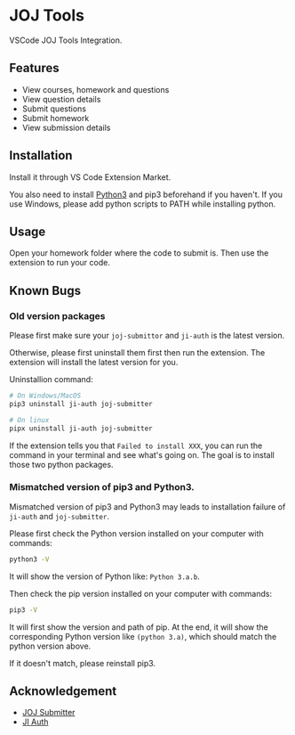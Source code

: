 # JOJ Tools

VSCode JOJ Tools Integration.

## Features

- View courses, homework and questions
- View question details
- Submit questions
- Submit homework
- View submission details

## Installation

Install it through VS Code Extension Market.

You also need to install [Python3](https://www.python.org/) and pip3 beforehand if you haven't. If you use Windows, please add python scripts to PATH while installing python.

## Usage

Open your homework folder where the code to submit is. Then use the extension to run your code.

## Known Bugs

### Old version packages

Please first make sure your `joj-submittor` and `ji-auth` is the latest version.

Otherwise, please first uninstall them first then run the extension. The extension will install the latest version for you.

Uninstallion command:

```bash
# On Windows/MacOS
pip3 uninstall ji-auth joj-submitter

# On linux
pipx uninstall ji-auth joj-submitter
```

If the extension tells you that `Failed to install XXX`, you can run the command in your terminal and see what's going on. The goal is to install those two python packages.

### Mismatched version of pip3 and Python3.

Mismatched version of pip3 and Python3 may leads to installation failure of `ji-auth` and `joj-submitter`.

Please first check the Python version installed on your computer with commands:

```bash
python3 -V
```

It will show the version of Python like: `Python 3.a.b`.

Then check the pip version installed on your computer with commands:

```bash
pip3 -V
```

It will first show the version and path of pip. At the end, it will show the corresponding Python version like `(python 3.a)`, which should match the python version above.

If it doesn't match, please reinstall pip3.

## Acknowledgement

- [JOJ Submitter](https://github.com/BoYanZh/JOJ-Submitter)
- [JI Auth](https://github.com/BoYanZh/JI-Auth)
